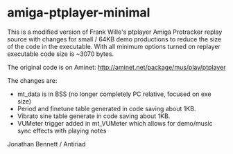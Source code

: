 # amiga-ptplayer-minimal
This is a  modified version of Frank Wille's ptplayer Amiga Protracker replay source with changes for small / 64KB demo productions to reduce the size of the code in the executable. With all minimum options turned on replayer executable code size is ~3070 bytes.

The original code is on Aminet: http://aminet.net/package/mus/play/ptplayer

The changes are:
* mt_data is in BSS (no longer completely PC relative, focused on exe size) 
* Period and finetune table generated in code saving about 1KB.
* Vibrato sine table generate in code saving about 1KB.
* VUMeter trigger added in mt_VUMeter which allows for demo/music sync effects with playing notes

Jonathan Bennett / Antiriad
